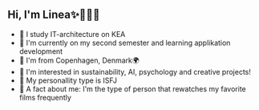 ## Hi, I'm Linea✨👩‍💻💖
- 🦄 I study IT-architecture on KEA
- 🦄 I'm currently on my second semester and learning applikation development
- 🦄 I'm from Copenhagen, Denmark🌍
- 🦄 I'm interested in sustainability, AI, psychology and creative projects!
- 🦄 My personallity type is ISFJ
- 🦄 A fact about me: I'm the type of person that rewatches my favorite films frequently
